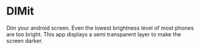 DIMit
=====

Dim your android screen.
Even the lowest brightness level of most phones are too bright. This app displays a semi transparent layer to make the screen darker.
